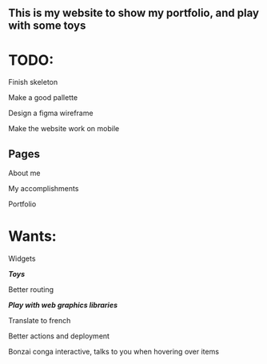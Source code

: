 ## This is my website to show my portfolio, and play with some toys

# TODO:

Finish skeleton

Make a good pallette

Design a figma wireframe

Make the website work on mobile

## Pages

About me

My accomplishments

Portfolio

# Wants:

Widgets

**_Toys_**

Better routing

**_Play with web graphics libraries_**

Translate to french

Better actions and deployment

Bonzai conga interactive, talks to you when hovering over items

